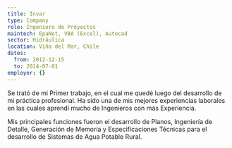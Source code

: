 ```yaml
---
title: Invar
type: Company
role: Ingeniero de Proyectos 
maintech: EpaNet, VBA (Excel), Autocad
sector: Hidráulica
location: Viña del Mar, Chile
dates:
  from: 2012-12-15
  to: 2014-07-01
employer: {}
---
```


Se trató de mi Primer trabajo, en el cual me quedé luego del desarrollo de mi práctica profesional. Ha sido una de mis mejores experiencias laborales en las cuales aprendí mucho de Ingenieros con más Experiencia. 

Mis principales funciones fueron el desarrollo de Planos, Ingeniería de Detalle, Generación de Memoria y Especificaciones Técnicas para el desarrollo de Sistemas de Agua Potable Rural.
